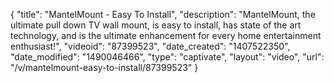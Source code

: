 {
    "title": "MantelMount - Easy To Install",
    "description": "MantelMount, the ultimate pull down TV wall mount, is easy to install, has state of the art technology, and is the ultimate enhancement for every home entertainment enthusiast!",
    "videoid": "87399523",
    "date_created": "1407522350",
    "date_modified": "1490046466",
    "type": "captivate",
    "layout": "video",
    "url": "\/v\/mantelmount-easy-to-install\/87399523"
}